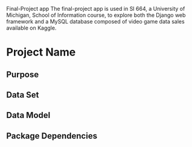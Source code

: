 Final-Project app
The final-project app is used in SI 664, a University of Michigan, School of Information course, to explore both the Django web framework and a MySQL database composed of video game data sales available on Kaggle.


# Project Name

## Purpose

## Data Set

## Data Model

## Package Dependencies
